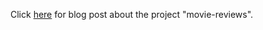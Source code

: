 Click [here](https://largecats.github.io/2019/06/19/Text-analysis-with-movie-reviews/) for blog post about the project "movie-reviews".
